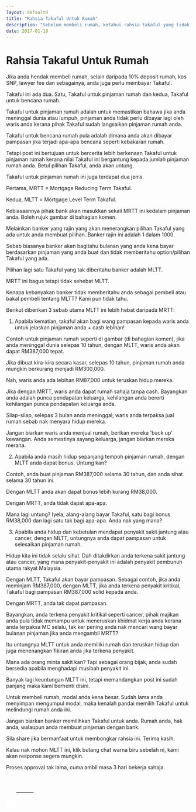 ```yaml
---
layout: default4
title: "Rahsia Takaful Untuk Rumah"
description: "Sebelum membeli rumah, ketahui rahsia takaful yang tidak diberitahu oleh pihak bank."
date: 2017-01-18
---
```


# Rahsia Takaful Untuk Rumah

Jika anda hendak membeli rumah, selain daripada 10% deposit rumah, kos SNP, lawyer fee dan sebagainya, anda juga perlu membayar Takaful.

Takaful ini ada dua. Satu, Takaful untuk pinjaman rumah dan kedua, Takaful untuk bencana rumah.

Takaful untuk pinjaman rumah adalah untuk memastikan bahawa jika anda meninggal dunia atau lumpuh, pinjaman anda tidak perlu dibayar lagi oleh waris anda kerana pihak Takaful sudah langsaikan pinjaman rumah anda.

Takaful untuk bencana rumah pula adalah dimana anda akan dibayar pampasan jika terjadi apa-apa bencana seperti kebakaran rumah.

Tetapi post ini bertujuan untuk bercerita lebih berkenaan Takaful untuk pinjaman rumah kerana nilai Takaful ini bergantung kepada jumlah pinjaman rumah anda. Betul pilihan Takaful, anda akan untung.

Takaful untuk pinjaman rumah ini juga terdapat dua jenis. 

Pertama, MRTT = Mortgage Reducing Term Takaful. 

Kedua, MLTT = Mortgage Level Term Takaful.

Kebiasaannya pihak bank akan masukkan sekali MRTT ini kedalam pinjaman anda. Boleh rujuk gambar di bahagian komen. 

Melainkan banker yang rajin yang akan menerangkan pilihan Takaful yang ada untuk anda membuat pilihan. Banker rajin ini adalah 1 dalam 1000. 

Sebab biasanya banker akan bagitahu bulanan yang anda kena bayar berdasarkan pinjaman yang anda buat dan tidak memberitahu option/pilihan Takaful yang ada.

Pilihan lagi satu Takaful yang tak diberitahu banker adalah MLTT. 

MRTT ini bagus tetapi tidak sehebat MLTT. 

Kenapa kebanyakan banker tidak memberitahu anda sebagai pembeli atau bakal pembeli tentang MLTT? Kami pun tidak tahu.

Berikut diberikan 3 sebab utama MLTT ini lebih hebat daripada MRTT:

1) Apabila kematian, takaful akan bagi wang pampasan kepada waris anda untuk jelaskan pinjaman anda + cash lebihan!

Contoh untuk pinjaman rumah seperti di gambar (di bahagian komen), jika anda meninggal dunia selepas 10 tahun, dengan MLTT, waris anda akan dapat RM387,000 tepat. 

Jika dibuat kira-kira secara kasar, selepas 10 tahun, pinjaman rumah anda mungkin berkurang menjadi RM300,000. 

Nah, waris anda ada lebihan RM87,000 untuk teruskan hidup mereka. 

Jika dengan MRTT, waris anda dapat rumah sahaja tanpa cash. Bayangkan anda adalah punca pendapatan keluarga, kehilangan anda bererti kehilangan punca pendapatan keluarga anda. 

Silap-silap, selepas 3 bulan anda meninggal, waris anda terpaksa jual rumah sebab nak menyara hidup mereka. 

Jangan biarkan waris anda menjual rumah, berikan mereka 'back up' kewangan. Anda semestinya sayang keluarga, jangan biarkan mereka merana.

2) Apabila anda masih hidup sepanjang tempoh pinjaman rumah, dengan MLTT anda dapat bonus. Untung kan?

Contoh, anda buat pinjaman RM387,000 selama 30 tahun, dan anda sihat selama 30 tahun ini.

Dengan MLTT anda akan dapat bonus lebih kurang RM38,000. 

Dengan MRTT, anda tidak dapat apa-apa. 

Mana lagi untung? Iyela, alang-alang bayar Takaful, satu bagi bonus RM38,000 dan lagi satu tak bagi apa-apa. Anda nak yang mana?

3) Apabila anda hidup dan kebetulan mendapat penyakit sakit jantung atau cancer, dengan MLTT, untungnya anda dapat pampasan untuk selesaikan pinjaman rumah.

Hidup kita ini tidak selalu sihat. Dah ditakdirkan anda terkena sakit jantung atau cancer, yang mana penyakit-penyakit ini adalah penyakit pembunuh utama rakyat Malaysia.

Dengan MLTT, Takaful akan bayar pampasan. Sebagai contoh, jika anda meminjam RM387,000, dengan MLTT, jika anda terkena penyakit kritikal, Takaful bagi pampasan RM387,000 solid kepada anda. 

Dengan MRTT, anda tak dapat pampasan. 

Bayangkan, anda terkena penyakit kritikal seperti cancer, pihak majikan anda pula tidak memampu untuk meneruskan khidmat kerja anda kerana anda terpaksa MC selalu, tak ker pening anda nak mencari wang bayar bulanan pinjaman jika anda mengambil MRTT? 

Itu untungnya MLTT untuk anda memiliki rumah dan teruskan hidup dan juga menenangkan fikiran anda jika terkena penyakit. 

Mana ada orang minta sakit kan? Tapi sebagai orang bijak, anda sudah bersedia apabila menghadapi musibah penyakit ini.

Banyak lagi keuntungan MLTT ini, tetapi memandangkan post ini sudah panjang maka kami berhenti disini.

Untuk membeli rumah, modal anda kena besar. Sudah lama anda menyimpan mengumpul modal, maka kenalah pandai memilih Takaful untuk melindungi rumah anda ini. 

Jangan biarkan banker memilihkan Takaful untuk anda. Rumah anda, hak anda, walaupun anda membuat pinjaman dengan bank.

Sila share jika bermanfaat untuk membongkar rahsia ini. Terima kasih.

Kalau nak mohon MLTT ini, klik butang chat warna biru sebelah ni, kami akan response segera mungkin.

Proses approval tak lama, cuma ambil masa 3 hari bekerja sahaja. 

   <div class="socialbutton-wrapper">
        <a href="https://www.facebook.com/sharer/sharer.php?u=http://takafulis.com%2Fartikel%2Frahsia-takaful-rumah">
            <div class="socialbutton facebook" data-share-url="http://takafulis.com/artikel/rahsia-takaful-rumah">
               <p class="icon">
                    <img src="/images/iconfacebook.png" />
               </p>
            </div>
        </a>
    </div>
